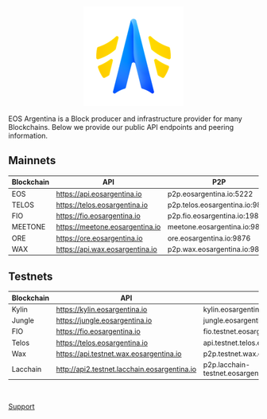<p align="center">
  <img width="200" height="200" src="/images/logo_eosar.png">
</p>

EOS Argentina is a Block producer and infrastructure provider for many Blockchains. Below we provide our public API endpoints and peering information. 

## Mainnets 

| Blockchain  	| API  	|  P2P 	|
|---	|---	|---	|
|   EOS	|   https://api.eosargentina.io	|  p2p.eosargentina.io:5222 	|
| TELOS | https://telos.eosargentina.io | p2p.telos.eosargentina.io:9876 |
| FIO | https://fio.eosargentina.io | p2p.fio.eosargentina.io:1984 |
| MEETONE | https://meetone.eosargentina.io | meetone.eosargentina.io:9876 |
| ORE | https://ore.eosargentina.io | ore.eosargentina.io:9876|
| WAX | https://api.wax.eosargentina.io | p2p.wax.eosargentina.io:9872|


## Testnets

| Blockchain  	| API  	|  P2P 	|
|---	|---	|---	|
|   Kylin	|  https://kylin.eosargentina.io	 	|  kylin.eosargentina.io:1337 	|
|   Jungle	|  https://jungle.eosargentina.io	 	|  jungle.eosargentina.io:9876 	|
| FIO | https://fio.eosargentina.io | fio.testnet.eosargentina.io:1984 |
|   Telos	|  https://telos.eosargentina.io	 	|   api.testnet.telos.eosargentina.io:9870	|
|   Wax	|  https://api.testnet.wax.eosargentina.io 	|  p2p.testnet.wax.eosargentina.io:9871 	|
|   Lacchain	|  http://api2.testnet.lacchain.eosargentina.io	 	|  p2p.lacchain-testnet.eosargentina.io:9870	|

<br>

[Support](https://t.me/EOSarg)
